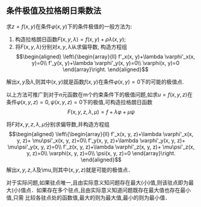 ## 条件极值及拉格朗日乘数法
求$z=f(x,y)$在条件$\varphi(x, y)$下的条件极值的一般方法为:
1. 构造拉格朗日函数$F(x,y,\lambda) = f(x,y)+\rho \lambda(x,y)$; 
2. 将$F(x,y,\lambda)$分别对$x,y, \lambda$从求偏导数, 构造方程组  
$$\begin{aligned}
\left\{\begin{array}{ll}
f'_x(x, y)+\lambda \varphi'_x(x, y)=0\\
f'_y(x, y)+\lambda \varphi'_y(x, y)=0\\
\varphi(x, y)=0
\end{array}\right.
\end{aligned}$$

解出$x, y$及$\lambda$,则其中$(x, y)$就是函数$f(x, y)$在条件$\varphi(x, y)=0$下的可能的极值点.

以上方法可推广到对于$n$元函数在m个约束条件下的极值问题,如求$u=f(x,y,z)$在条件$\varphi(x, y, z)=0, \psi(x, y, z)=0$下的极值,可构造拉格朗日函数
$$F(x,y,z,\lambda,\mu) = f+\lambda \varphi+\mu \psi$$

将$F$对$x, y, z, \lambda, \mu$分别求偏导数,并构造方程组 
$$\begin{aligned}
\left\{\begin{array}{ll}
f'_x(x, y, z)+\lambda \varphi'_x(x, y, z)+ \mu\psi'_x(x, y, z)=0\\
f'_y(x, y, z)+\lambda \varphi'_y(x, y, z)+ \mu\psi'_y(x, y, z)=0\\
f'_z(x, y, z)+\lambda \varphi'_z(x, y, z)+ \mu\psi'_z(x, y, z)=0\\
\varphi(x, y, z)=0\\
\psi(x, y, z)=0
\end{array}\right.
\end{aligned}$$
解出$x, y, z, \lambda$及\mu,则其中$(x, y, z)$就是可能的极值点． 

对于实际问题,如果驻点唯一,且由实际意义知问题存在最大(小)值,则该驻点即为最 大(小)值点．如果存在多个驻点,且由实际意义知道问题既存在最大值也存在最小值,只需 比较各驻点处的函数值,最大的则为最大值,最小的则为最小值． 
